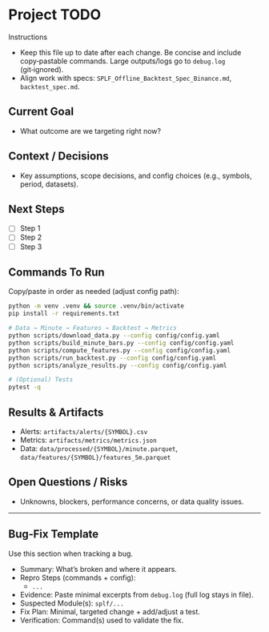# Project TODO

Instructions
- Keep this file up to date after each change. Be concise and include copy‑pastable commands. Large outputs/logs go to `debug.log` (git‑ignored).
- Align work with specs: `SPLF_Offline_Backtest_Spec_Binance.md`, `backtest_spec.md`.

## Current Goal
- What outcome are we targeting right now?

## Context / Decisions
- Key assumptions, scope decisions, and config choices (e.g., symbols, period, datasets).

## Next Steps
- [ ] Step 1
- [ ] Step 2
- [ ] Step 3

## Commands To Run
Copy/paste in order as needed (adjust config path):

```bash
python -m venv .venv && source .venv/bin/activate
pip install -r requirements.txt

# Data → Minute → Features → Backtest → Metrics
python scripts/download_data.py --config config/config.yaml
python scripts/build_minute_bars.py --config config/config.yaml
python scripts/compute_features.py --config config/config.yaml
python scripts/run_backtest.py --config config/config.yaml
python scripts/analyze_results.py --config config/config.yaml

# (Optional) Tests
pytest -q
```

## Results & Artifacts
- Alerts: `artifacts/alerts/{SYMBOL}.csv`
- Metrics: `artifacts/metrics/metrics.json`
- Data: `data/processed/{SYMBOL}/minute.parquet`, `data/features/{SYMBOL}/features_5m.parquet`

## Open Questions / Risks
- Unknowns, blockers, performance concerns, or data quality issues.

---

## Bug‑Fix Template
Use this section when tracking a bug.

- Summary: What’s broken and where it appears.
- Repro Steps (commands + config):
  - `...`
- Evidence: Paste minimal excerpts from `debug.log` (full log stays in file).
- Suspected Module(s): `splf/...`
- Fix Plan: Minimal, targeted change + add/adjust a test.
- Verification: Command(s) used to validate the fix.


